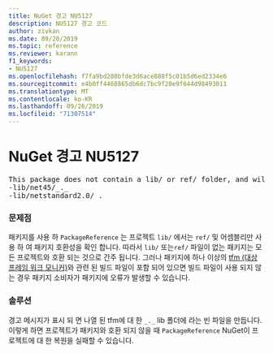 ```yaml
---
title: NuGet 경고 NU5127
description: NU5127 경고 코드
author: zivkan
ms.date: 09/20/2019
ms.topic: reference
ms.reviewer: karann
f1_keywords:
- NU5127
ms.openlocfilehash: f7fa9bd280bfde3d6ace888f5c01b5d6ed2334e6
ms.sourcegitcommit: e4b0ff4460865db6dc7bc9f20e9f644d98493011
ms.translationtype: MT
ms.contentlocale: ko-KR
ms.lasthandoff: 09/26/2019
ms.locfileid: "71307514"
---
```

# <a name="nuget-warning-nu5127"></a>NuGet 경고 NU5127

<pre>This package does not contain a lib/ or ref/ folder, and will therefore be treated as compatible for all frameworks. Since framework specific files were found under the build/ directory for net45, netstandard2.0, consider creating the following empty files to correctly narrow the compatibility of the package:
-lib/net45/_._
-lib/netstandard2.0/_._</pre>

### <a name="issue"></a>문제점

패키지를 사용 하 `PackageReference` 는 프로젝트 `lib/` 에서는 `ref/` 및 어셈블리만 사용 하 여 패키지 호환성을 확인 합니다. 따라서 `lib/` 또는`ref/` 파일이 없는 패키지는 모든 프로젝트와 호환 되는 것으로 간주 됩니다. 그러나 패키지에 하나 이상의 [tfm (대상 프레임 워크 모니커)](../target-frameworks.md)와 관련 된 빌드 파일이 포함 되어 있으면 빌드 파일이 사용 되지 않는 경우 패키지 소비자가 패키지에 오류가 발생할 수 있습니다.

### <a name="solution"></a>솔루션

경고 메시지가 표시 되 면 나열 된 tfm에 대 한 `_._` lib 폴더에 라는 빈 파일을 만듭니다. 이렇게 하면 프로젝트가 패키지와 호환 되지 않을 때 `PackageReference` NuGet이 프로젝트에 대 한 복원을 실패할 수 있습니다.
